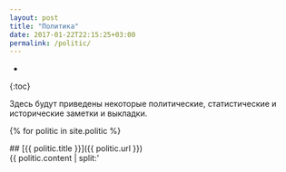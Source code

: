 ```yaml
---
layout: post
title: "Политика"
date: 2017-01-22T22:15:25+03:00
permalink: /politic/
---
```


* 
{:toc}

Здесь будут приведены некоторые политические, статистические и исторические заметки и выкладки.

{% for politic in site.politic %}

<div markdown="1">
## [{{ politic.title }}]({{ politic.url }})
</div>
<!-- <h2><a href="{{ lab.url }}">{{ lab.title }}</a></h2> -->
 {{ politic.content | split:'<!--ed' | first }}
{% endfor %}
